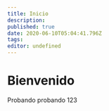 ```yaml
---
title: Inicio
description: 
published: true
date: 2020-06-10T05:04:41.796Z
tags: 
editor: undefined
---
```


# Bienvenido
Probando probando 123